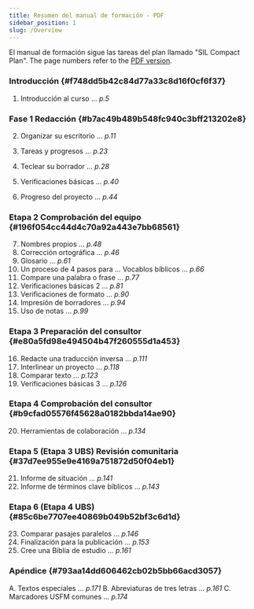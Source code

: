 ```yaml
---
title: Resumen del manual de formación - PDF
sidebar_position: 1
slug: /Overview
---
```


El manual de formación sigue las tareas del plan llamado "SIL Compact Plan". The page numbers refer to the [PDF version](https://manual.paratext.org/downloads/Ptx-man-a5-en-9.5.pdf).

### Introducción {#f748dd5b42c84d77a33c8d16f0cf6f37}

1. Introducción al curso ... _p.5_

### Fase 1 Redacción {#b7ac49b489b548fc940c3bff213202e8}

2. Organizar su escritorio ... _p.11_

3. Tareas y progresos ... _p.23_

4. Teclear su borrador ... _p.28_

5. Verificaciones básicas ... _p.40_

6. Progreso del proyecto ... _p.44_

### Etapa 2 Comprobación del equipo {#196f054cc44d4c70a92a443e7bb68561}

7. Nombres propios ... _p.48_
8. Corrección ortográfica ... _p.46_
9. Glosario ... _p.61_
10. Un proceso de 4 pasos para ... Vocablos bíblicos ... _p.66_
11. Compare una palabra o frase ... _p.77_
12. Verificaciones básicas 2 ... _p.81_
13. Verificaciones de formato ... _p.90_
14. Impresión de borradores ... _p.94_
15. Uso de notas ... _p.99_

### Etapa 3 Preparación del consultor {#e80a5fd98e494504b47f260555d1a453}

16. Redacte una traducción inversa ... _p.111_
17. Interlinear un proyecto ... _p.118_
18. Comparar texto ... _p.123_
19. Verificaciones básicas 3 ... _p.126_

### Etapa 4 Comprobación del consultor {#b9cfad05576f45628a0182bbda14ae90}

20. Herramientas de colaboración ... _p.134_

### Etapa 5 (Etapa 3 UBS) Revisión comunitaria {#37d7ee955e9e4169a751872d50f04eb1}

21. Informe de situación ... _p.141_
22. Informe de términos clave bíblicos ... _p.143_

### Etapa 6 (Etapa 4 UBS) {#85c6be7707ee40869b049b52bf3c6d1d}

23. Comparar pasajes paralelos ... _p.146_
24. Finalización para la publicación ... _p.153_
25. Cree una Biblia de estudio ... _p.161_

### Apéndice {#793aa14dd606462cb02b5bb66acd3057}

A. Textos especiales ... _p.171_
B. Abreviaturas de tres letras ... _p.161_
C. Marcadores USFM comunes ... _p.174_

